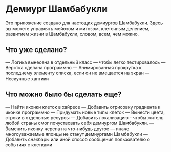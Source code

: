 # Демиург Шамбабукли

Это приложение создано для настощих демиургов Шамбабукли. Здесь вы можете управлять мейозом и митозом, клеточным делением, развитием жизни в Шамбабукли, словом,
всем, чем можно. 

## Что уже сделано?

— Логика вынесена в отдельный класс — чтобы легко тестировалось
— Верстка сделана программно
— Анимированная прокрутка к последнему элементу списка, если он не вмещается на экран
— Нескучные хаптики

## Что можно было бы сделать еще?

— Найти иконки клеток в хайресе
— Добавить отрисовку градиента к иконке программно
— Придумать новые типы клеток
— Вынести цвета, строки в отдельные ресурсы
— Добавить локализацию - чтобы житель любой страны смог почуствовать себя демиургом Шамбабукли.
— Заменить иконку черепа на что-нибудь другое — иначе многоуважаемые японцы не станут демиургами Шамбабукли
— Добавить снэкбары или иной способ сообщения пользователю о событиях с клетками
